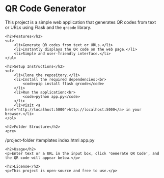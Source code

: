 <!DOCTYPE html>
<html>
<head>
    <title>README - QR Code Generator</title>
</head>
<body>
    <h1>QR Code Generator</h1>
    <p>This project is a simple web application that generates QR codes from text or URLs using Flask and the <code>qrcode</code> library.</p>

    <h2>Features</h2>
    <ul>
        <li>Generate QR codes from text or URLs.</li>
        <li>Instantly displays the QR code on the web page.</li>
        <li>Simple and user-friendly interface.</li>
    </ul>

    <h2>Setup Instructions</h2>
    <ol>
        <li>Clone the repository.</li>
        <li>Install the required dependencies:<br>
            <code>pip install flask qrcode</code>
        </li>
        <li>Run the application:<br>
            <code>python app.py</code>
        </li>
        <li>Visit <a href="http://localhost:5000">http://localhost:5000</a> in your browser.</li>
    </ol>

    <h2>Folder Structure</h2>
    <pre>
/project-folder
    /templates
        index.html
    app.py
    </pre>

    <h2>Usage</h2>
    <p>Enter text or a URL in the input box, click 'Generate QR Code', and the QR code will appear below.</p>

    <h2>License</h2>
    <p>This project is open-source and free to use.</p>
</body>
</html>
